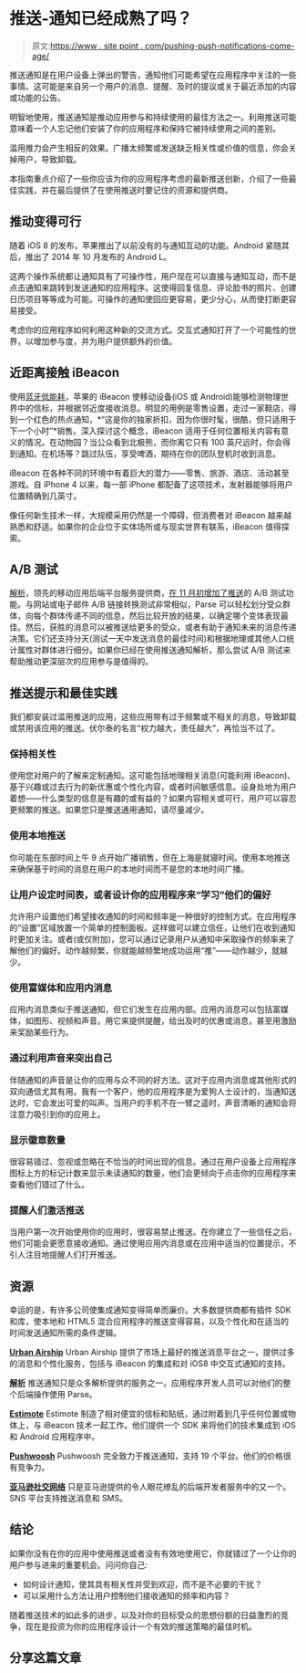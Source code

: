 # 推送-通知已经成熟了吗？

> 原文:[https://www . site point . com/pushing-push-notifications-come-age/](https://www.sitepoint.com/pushing-push-notifications-come-age/)

推送通知是在用户设备上弹出的警告，通知他们可能希望在应用程序中关注的一些事情。这可能是来自另一个用户的消息、提醒、及时的提议或关于最近添加的内容或功能的公告。

明智地使用，推送通知是推动应用参与和持续使用的最佳方法之一。利用推送可能意味着一个人忘记他们安装了你的应用程序和保持它被持续使用之间的差别。

滥用推力会产生相反的效果。广播太频繁或发送缺乏相关性或价值的信息，你会关掉用户，导致卸载。

本指南重点介绍了一些你应该为你的应用程序考虑的最新推送创新，介绍了一些最佳实践，并在最后提供了在使用推送时要记住的资源和提供商。

## 推动变得可行

随着 iOS 8 的发布，苹果推出了以前没有的与通知互动的功能。Android 紧随其后，推出了 2014 年 10 月发布的 Android L。

这两个操作系统都让通知具有了可操作性，用户现在可以直接与通知互动，而不是点击通知来跳转到发送通知的应用程序。这使得回复信息、评论脸书的照片、创建日历项目等等成为可能。可操作的通知使回应更容易，更少分心，从而使打断更容易接受。

考虑你的应用程序如何利用这种新的交流方式。交互式通知打开了一个可能性的世界，以增加参与度，并为用户提供额外的价值。

## 近距离接触 iBeacon

使用[蓝牙低能耗](http://en.wikipedia.org/wiki/Bluetooth_low_energy)，苹果的 iBeacon 使移动设备(iOS 或 Android)能够检测物理世界中的信标，并根据邻近度接收消息。明显的用例是零售设置，走过一家鞋店，得到一个红色的热点通知，*“这是你的独家折扣，因为你很时髦，很酷，但只适用于下一个小时”*销售。深入探讨这个概念，iBeacon 适用于任何位置相关内容有意义的情况。在动物园？当公众看到北极熊，而你离它只有 100 英尺远时，你会得到通知。在机场等？跳过队伍，享受啤酒，期待在你的团队登机时收到消息。

iBeacon 在各种不同的环境中有着巨大的潜力——零售、旅游、酒店、活动甚至游戏。自 iPhone 4 以来，每一部 iPhone 都配备了这项技术，发射器能够将用户位置精确到几英寸。

像任何新生技术一样，大规模采用仍然是一个障碍，但消费者对 iBeacon 越来越熟悉和舒适。如果你的企业位于实体场所或与现实世界有联系，iBeacon 值得探索。

## A/B 测试

[解析](https://parse.com/)，领先的移动应用后端平台服务提供商，[在 11 月初增加了推送](http://blog.parse.com/2014/11/03/parse-push-experiments-re-engage-more-powerfully-and-more-creatively-with-ab-testing-2/)的 A/B 测试功能。与网站或电子邮件 A/B 链接转换测试非常相似，Parse 可以轻松划分受众群体，向每个群体传递不同的信息，然后比较开放的结果，以确定哪个变体表现最佳。然后，获胜的消息可以被推送给更多的受众，或者有助于通知未来的消息传递决策。它们还支持分天(测试一天中发送消息的最佳时间)和根据地理或其他人口统计属性对群体进行细分。如果你已经在使用推送通知解析，那么尝试 A/B 测试来帮助推动更深层次的应用参与是值得的。

## 推送提示和最佳实践

我们都安装过滥用推送的应用，这些应用带有过于频繁或不相关的消息，导致卸载或禁用该应用的推送。伏尔泰的名言“权力越大，责任越大”，再恰当不过了。

### 保持相关性

使用您对用户的了解来定制通知。这可能包括地理相关消息(可能利用 iBeacon)、基于兴趣或过去行为的新优惠或个性化内容，或者时间敏感信息。设身处地为用户着想——什么类型的信息是有趣的或有益的？如果内容相关或可行，用户可以容忍更频繁的推送。如果您只是推送通用通知，请尽量减少。

### 使用本地推送

你可能在东部时间上午 9 点开始广播销售，但在上海是就寝时间。使用本地推送来确保基于时间的消息在用户的本地时间而不是您的本地时间广播。

### 让用户设定时间表，或者设计你的应用程序来“学习”他们的偏好

允许用户设置他们希望接收通知的时间和频率是一种很好的控制方式。在应用程序的“设置”区域放置一个简单的控制面板。这样做可以建立信任，让他们在收到通知时更加关注。或者(或仅附加)，您可以通过记录用户从通知中采取操作的频率来了解他们的偏好。动作越频繁，你就能越频繁地成功运用“推”——动作越少，就越少。

### 使用富媒体和应用内消息

应用内消息类似于推送通知，但它们发生在应用内部。应用内消息可以包括富媒体，如图形、视频和声音。用它来提供提醒，给出及时的优惠或消息，甚至用激励来奖励某些行为。

### 通过利用声音来突出自己

伴随通知的声音是让你的应用与众不同的好方法。这对于应用内消息或其他形式的双向通信尤其有用。我有一个客户，他的应用程序是为爱狗人士设计的，当通知送达时，它会发出可爱的叫声。当用户的手机不在一臂之遥时，声音清晰的通知会将注意力吸引到你的应用上。

### 显示徽章数量

很容易错过、忽视或忽略在不恰当的时间出现的信息。通过在用户设备上应用程序图标上方的标记计数来显示未读通知的数量，他们会更倾向于点击你的应用程序来查看他们错过了什么。

### 提醒人们激活推送

当用户第一次开始使用你的应用时，很容易禁止推送。在你建立了一些信任之后，他们可能会更愿意接收通知。通过使用应用内消息或在应用中适当的位置提示，不引人注目地提醒人们打开推送。

## 资源

幸运的是，有许多公司使集成通知变得简单而廉价。大多数提供商都有插件 SDK 和库，使本地和 HTML5 混合应用程序的推送变得容易，以及个性化和在适当的时间发送通知所需的条件逻辑。

[**Urban Airship**](http://urbanairship.com/)
Urban Airship 提供了市场上最好的推送消息平台之一，提供过多的消息和个性化服务，包括与 iBeacon 的集成和对 iOS8 中交互式通知的支持。

[**解析**](https://parse.com/products/push)
推送通知只是众多解析提供的服务之一。应用程序开发人员可以对他们的整个后端操作使用 Parse。

[**Estimote**](http://estimote.com/)
Estimote 制造了相对便宜的信标和贴纸，通过附着到几乎任何位置或物体上，与 iBeacon 技术一起工作。他们提供一个 SDK 来将他们的技术集成到 iOS 和 Android 应用程序中。

[**Pushwoosh**](https://www.pushwoosh.com/)
Pushwoosh 完全致力于推送通知，支持 19 个平台。他们的价格很有竞争力。

[**亚马逊社交网络**](http://aws.amazon.com/sns/)
只是亚马逊提供的令人眼花缭乱的后端开发者服务中的又一个。SNS 平台支持推送消息和 SMS。

## 结论

如果你没有在你的应用中使用推送或者没有有效地使用它，你就错过了一个让你的用户参与进来的重要机会。问问你自己:

*   如何设计通知，使其具有相关性并受到欢迎，而不是不必要的干扰？
*   可以采用什么方法让用户控制他们接收通知的频率和内容？

随着推送技术的如此多的进步，以及对你的目标受众的思想份额的日益激烈的竞争，现在是投资为你的应用程序设计一个有效的推送策略的最佳时机。

## 分享这篇文章